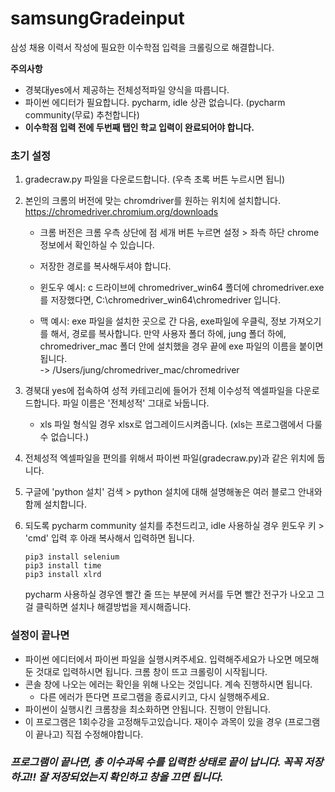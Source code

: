 # samsungGradeinput
삼성 채용 이력서 작성에 필요한 이수학점 입력을 크롤링으로 해결합니다.

__주의사항__ 
  * 경북대yes에서 제공하는 전체성적파일 양식을 따릅니다. 
  * 파이썬 에디터가 필요합니다. pycharm, idle 상관 없습니다. (pycharm community(무료) 추천합니다)
  * __이수학점 입력 전에 두번째 탭인 학교 입력이 완료되어야 합니다.__
### 초기 설정
1. gradecraw.py 파일을 다운로드합니다. (우측 초록 버튼 누르시면 됩니)
2. 본인의 크롬의 버전에 맞는 chromdriver를 원하는 위치에 설치합니다. https://chromedriver.chromium.org/downloads
   * 크롬 버전은 크롬 우측 상단에 점 세개 버튼 누르면 설정 > 좌측 하단 chrome 정보에서 확인하실 수 있습니다.
   
   * 저장한 경로를 복사해두셔야 합니다.
   
   * 윈도우 예시: c 드라이브에 chromedriver_win64 폴더에 chromedriver.exe를 저장했다면, C:\\chromedriver_win64\\chromedriver 입니다.
   
   * 맥 예시: exe 파일을 설치한 곳으로 간 다음, exe파일에 우클릭, 정보 가져오기를 해서, 경로를 복사합니다. 
   만약 사용자 폴더 하에, jung 폴더 하에, chromedriver_mac 폴더 안에 설치했을 경우 끝에 exe 파일의 이름을 붙이면 됩니다.  
   -> /Users/jung/chromedriver_mac/chromedriver
   
3. 경북대 yes에 접속하여 성적 카테고리에 들어가 전체 이수성적 엑셀파일을 다운로드합니다. 파일 이름은 '전체성적' 그대로 놔둡니다.
   * xls 파일 형식일 경우 xlsx로 업그레이드시켜줍니다. (xls는 프로그램에서 다룰 수 없습니다.)
4. 전체성적 엑셀파일을 편의를 위해서 파이썬 파일(gradecraw.py)과 같은 위치에 둡니다.
5. 구글에 'python 설치' 검색 > python 설치에 대해 설명해놓은 여러 블로그 안내와 함께 설치합니다.
6. 되도록 pycharm community 설치를 추천드리고, idle 사용하실 경우 윈도우 키 > 'cmd' 입력 후 아래 복사해서 입력하면 됩니다.
   ```
   pip3 install selenium
   pip3 install time
   pip3 install xlrd
   ```
   pycharm 사용하실 경우엔 빨간 줄 뜨는 부분에 커서를 두면 빨간 전구가 나오고 그걸 클릭하면 설치나 해결방법을 제시해줍니다.
### 설정이 끝나면
* 파이썬 에디터에서 파이썬 파일을 실행시켜주세요. 입력해주세요가 나오면 메모해둔 것대로 입력하시면 됩니다. 크롬 창이 뜨고 크롤링이 시작됩니다.
* 콘솔 창에 나오는 에러는 확인을 위해 나오는 것입니다. 계속 진행하시면 됩니다.
  * 다른 에러가 뜬다면 프로그램을 종료시키고, 다시 실행해주세요.
* 파이썬이 실행시킨 크롬창을 최소화하면 안됩니다. 진행이 안됩니다. 
* 이 프로그램은 1회수강을 고정해두고있습니다. 재이수 과목이 있을 경우 (프로그램이 끝나고) 직접 수정해야합니다.

### *프로그램이 끝나면, 총 이수과목 수를 입력한 상태로 끝이 납니다. 꼭꼭 저장하고!! 잘 저장되었는지 확인하고 창을 끄면 됩니다.*
